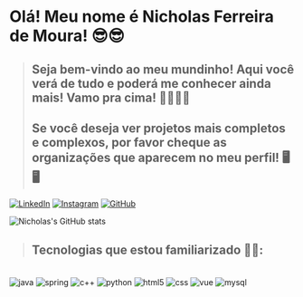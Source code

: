 # Olá! Meu nome é Nicholas Ferreira de Moura! 😎😎

>## Seja bem-vindo ao meu mundinho! Aqui você verá de tudo e poderá me conhecer ainda mais! Vamo pra cima! 👊🏼👊🏼
>## Se você deseja ver projetos mais completos e complexos, por favor cheque as organizações que aparecem no meu perfil! 🖥️🖥️

[![LinkedIn](https://img.shields.io/badge/LinkedIn-0077B5?style=for-the-badge&logo=linkedin&logoColor=white)](https://www.linkedin.com/in/nicholassferreira)
[![Instagram](https://img.shields.io/badge/Instagram-E4405F?style=for-the-badge&logo=instagram&logoColor=white)](https://www.instagram.com/nicholassferreira)
[![GitHub](https://img.shields.io/badge/GitHub-100000?style=for-the-badge&logo=github&logoColor=white)](https://github.com/nicholassFerreira)

![Nicholas's GitHub stats](https://github-readme-stats.vercel.app/api?username=nicholassFerreira&show_icons=true&theme=dark)

>## Tecnologias que estou familiarizado 🤖🤖:

<div style="display: inline_block"><br/>

<img align="center" alt="java" src="https://img.shields.io/badge/Java-ED8B00?style=for-the-badge&logo=openjdk&logoColor=white">

<img align="center" alt="spring" src="https://img.shields.io/badge/Spring-6DB33F?style=for-the-badge&logo=spring&logoColor=white">

<img align="center" alt="c++" src="https://img.shields.io/badge/C%2B%2B-00599C?style=for-the-badge&logo=c%2B%2B&logoColor=white">

<img align="center" alt="python" src="https://img.shields.io/badge/Python-3776AB?style=for-the-badge&logo=python&logoColor=white">

<img align="center" alt="html5" src="https://img.shields.io/badge/HTML5-E34F26?style=for-the-badge&logo=html5&logoColor=white">

<img align="center" alt="css" src="https://img.shields.io/badge/CSS-239120?&style=for-the-badge&logo=css3&logoColor=white">

<img align="center" alt="vue" src="https://img.shields.io/badge/Vue.js-35495E?style=for-the-badge&logo=vue.js&logoColor=4FC08D">

<img align="center" alt="mysql" src="https://img.shields.io/badge/MySQL-005C84?style=for-the-badge&logo=mysql&logoColor=white">


</div><br/>
